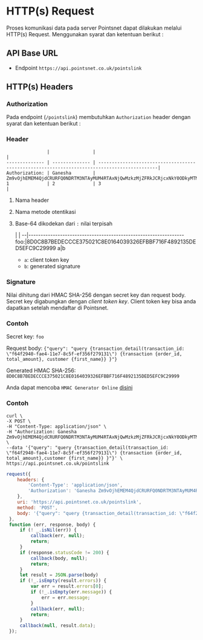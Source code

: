 # HTTP(s) Request
Proses komunikasi data pada server Pointsnet dapat dilakukan melalui HTTP(s) Request. Menggunakan syarat dan ketentuan berikut :

## API Base URL
* Endpoint `https://api.pointsnet.co.uk/pointslink`

## HTTP(s) Headers

### Authorization
Pada endpoint (`/pointslink`) membutuhkan `Authorization` header dengan syarat dan ketentuan berikut :  

### Header

                   |                |                                                                                             |
    -------------- | -------------- | --------------------------------------------------------------------------------------------|
    Authorization: | Ganesha        | Zm9vOjhEMEM4QjdCRURFQ0NDRTM3NTAyMUM4RTAxNjQwMzkzMjZFRkJCRjcxNkY0ODkyMTM1REVENUVGQzlDMjk5OTk=|
    1              | 2              | 3                                                                                           |
    
1. Nama header
2. Nama metode otentikasi
3. Base-64 dikodekan dari `:` nilai terpisah

      |                                                                |
    --|----------------------------------------------------------------
    foo:|8D0C8B7BEDECCCE375021C8E0164039326EFBBF716F4892135DED5EFC9C29999
    a|b

   - `a`: client token key
   - `b`: generated signature

### Signature
Nilai dihitung dari HMAC SHA-256 dengan secret key dan request body.
Secret key  digabungkan dengan *client token key*. Client token key bisa anda dapatkan setelah mendaftar di Pointsnet.

### Contoh
Secret key: `foo`

Request body: `{"query": "query {transaction_detail(transaction_id: \"f64f2940-fae4-11e7-8c5f-ef356f279131\") {transaction {order_id, total_amount}, customer {first_name}} }"}`

Generated HMAC SHA-256: 
`8D0C8B7BEDECCCE375021C8E0164039326EFBBF716F4892135DED5EFC9C29999`

Anda dapat mencoba `HMAC Generator Online` [disini](https://www.freeformatter.com/hmac-generator.html)

### Contoh
   ```shell
   curl \  
   -X POST \  
   -H "Content-Type: application/json" \
   -H "Authorization: Ganesha Zm9vOjhEMEM4QjdCRURFQ0NDRTM3NTAyMUM4RTAxNjQwMzkzMjZFRkJCRjcxNkY0ODkyMTM1REVENUVGQzlDMjk5OTk=" \  
   --data '{"query": "query {transaction_detail(transaction_id: \"f64f2940-fae4-11e7-8c5f-ef356f279131\") {transaction {order_id, total_amount},customer {first_name}} }"}' \  
   https://api.pointsnet.co.uk/pointslink
   ``` 

   ```javascript
   request({     
       headers: {       
           'Content-Type': 'application/json',       
           'Authorization': 'Ganesha Zm9vOjhEMEM4QjdCRURFQ0NDRTM3NTAyMUM4RTAxNjQwMzkzMjZFRkJCRjcxNkY0ODkyMTM1REVENUVGQzlDMjk5OTk=',     
       },     
       uri: 'https://api.pointsnet.co.uk/pointslink',     
       method: 'POST',     
       body: '{"query": "query {transaction_detail(transaction_id: \"f64f2940-fae4-11e7-8c5f-ef356f279131\") {transaction {order_id, total_amount},customer {first_name}} }"}',   
    }, 
    function (err, response, body) {     
        if (! _.isNil(err)) {       
            callback(err, null);       
            return;     
        }     
        if (response.statusCode != 200) {       
            callback(body, null);       
            return;     
        }     
        let result = JSON.parse(body)     
        if (!_.isEmpty(result.errors)) {       
            var err = result.errors[0];       
            if (!_.isEmpty(err.message)) {         
                err = err.message;       
            }       
            callback(err, null);       
            return;     
        }     
        callback(null, result.data);   
    });
   ```
